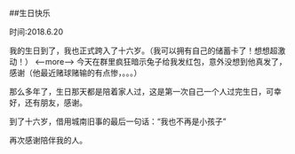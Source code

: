 ##生日快乐

时间:2018.6.20

我的生日到了，我也正式跨入了十六岁。（我可以拥有自己的储蓄卡了！想想超激动！）
<--more-->
今天在群里疯狂暗示兔子给我发红包，意外没想到他真发了，感谢（他最近赌球赌输的有点惨，。。。）

那么多年了，生日那天都是陪着家人过，这是第一次自己一个人过完生日，可幸好，还有朋友，感谢。

到了十六岁，借用城南旧事的最后一句话：“我也不再是小孩子”

再次感谢陪伴我的人。
